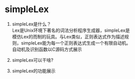 simpleLex
=========
1. simpleLex是什么？  
    Lex是Unix环境下著名的词法分析程序生成器，simpleLex是  
    模仿Lex的而制的玩具。与Lex类似，正则表达式作为描述规  
    则，simpleLex能为每一个正则表达式生成一个有限自动机。  
    自动机及识别函数以C源码方式展示


2. simpleLex可以干啥?

3. simpleLex的功能展示

